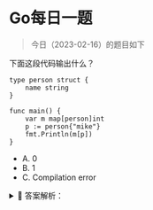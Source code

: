 # Go每日一题

> 今日（2023-02-16）的题目如下

下面这段代码输出什么？

```golang
type person struct {  
    name string
}

func main() {  
    var m map[person]int
    p := person{"mike"}
    fmt.Println(m[p])
}
```

- A. 0
- B. 1
- C. Compilation error



<details>
<summary style="cursor: pointer">🔑 答案解析：</summary>
<div>

参考答案及解析：A。

m 是一个 map，值是 nil。从 nil map 中取值不会报错，而是返回相应的零值，这里值是 int 类型，因此返回 0。

### 19楼

`map[p]` 在经过 编译后，走的是 `runtime.mapaccess1` 的逻辑；而看到 `mapaccess1` 函数，对于 `hmap` 是 `nil` 的情况是直接返回空值；源代码如下：

```golang
func mapaccess1(t *maptype, h *hmap, key unsafe.Pointer) unsafe.Pointer {
    // ...

    if h == nil || h.count == 0 {// h 就是map指向的地址，因为题目中map还没有申请分配内存空间，所以h是nil
        if t.hashMightPanic() {
            t.hasher(key, 0) // see issue 23734
        }
        return unsafe.Pointer(&zeroVal[0])
    }

    // ...
}
```

</div>
</details>
